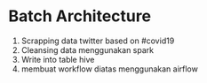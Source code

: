 # Batch Architecture
1. Scrapping data twitter based on #covid19
2. Cleansing data menggunakan spark
3. Write into table hive
4. membuat workflow diatas menggunakan airflow 
